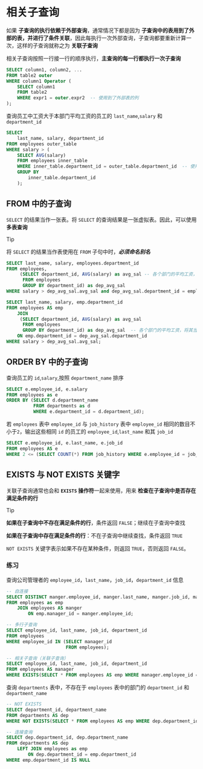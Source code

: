 # 相关子查询

如果 **子查询的执行依赖于外部查询**，通常情况下都是因为 **子查询中的表用到了外部的表，并进行了条件关联**，因此每执行一次外部查询，子查询都要重新计算一次，这样的子查询就称之为 **关联子查询** 

相关子查询按照一行接一行的顺序执行，**主查询的每一行都执行一次子查询**

```sql
SELECT column1, column2, ...
FROM table2 outer
WHERE column1 Operator (
	SELECT column1
	FROM table2
	WHERE expr1 = outer.expr2  -- 使用到了外部表的列
);
```

查询员工中工资大于本部门平均工资的员工的 `last_name`,`salary` 和 `department_id`

```sql
SELECT
    last_name, salary, department_id
FROM employees outer_table
WHERE salary > (
    SELECT AVG(salary)
    FROM employees inner_table
    WHERE inner_table.department_id = outer_table.department_id  -- 使用了外部查询表中的数据
    GROUP BY
        inner_table.department_id
    );
```

## FROM 中的子查询

`SELECT` 的结果当作一张表。将 `SELECT` 的查询结果是一张虚拟表。因此，可以使用 **多表查询**

> [!tip]
> 
> 将 `SELECT` 的结果当作表使用在 `FROM` 子句中时，**_必须命名别名_**

```sql
SELECT last_name, salary, employees.department_id
FROM employees,
     (SELECT department_id, AVG(salary) as avg_sal -- 各个部门的平均工资，将其当作一张表
      FROM employees
      GROUP BY department_id) as dep_avg_sal
WHERE salary > dep_avg_sal.avg_sal and dep_avg_sal.department_id = employees.department_id;

SELECT last_name, salary, emp.department_id
FROM employees AS emp
    JOIN
     (SELECT department_id, AVG(salary) as avg_sal
      FROM employees
      GROUP BY department_id) as dep_avg_sal  -- 各个部门的平均工资，将其当作一张表
    ON emp.department_id = dep_avg_sal.department_id
WHERE salary > dep_avg_sal.avg_sal;
```

## ORDER BY 中的子查询

查询员工的 `id`,`salary`,按照 `department_name` 排序

```sql
SELECT e.employee_id, e.salary
FROM employees as e
ORDER BY (SELECT d.department_name
          FROM departments as d
          WHERE e.department_id = d.department_id);
```

若 `employees` 表中 `employee_id` 与 `job_history` 表中 `employee_id` 相同的数目不小于`2`，输出这些相同 `id` 的员工的 `employee_id`,`last_name` 和其 `job_id`

```sql
SELECT e.employee_id, e.last_name, e.job_id  
FROM employees AS e  
WHERE 2 <= (SELECT COUNT(*) FROM job_history WHERE e.employee_id = job_history.employee_id);
```

## EXISTS 与 NOT EXISTS 关键字

关联子查询通常也会和 **`EXISTS` 操作符**一起来使用，用来 **检查在子查询中是否存在满足条件的行**

> [!tip]
> **如果在子查询中不存在满足条件的行**，条件返回 `FALSE`；继续在子查询中查找
> 
> 
> **如果在子查询中存在满足条件的行**：不在子查询中继续查找，条件返回 `TRUE`

`NOT EXISTS` 关键字表示如果不存在某种条件，则返回 `TRUE`，否则返回 `FALSE`。

### 练习

查询公司管理者的 `employee_id`，`last_name`，`job_id`，`department_id` 信息

```sql
-- 自连接  
SELECT DISTINCT manger.employee_id, manger.last_name, manger.job_id, manger.department_id  
FROM employees as emp  
    JOIN employees AS manger  
        ON emp.manager_id = manger.employee_id;  

-- 多行子查询  
SELECT employee_id, last_name, job_id, department_id  
FROM employees  
WHERE employee_id IN (SELECT manager_id  
                      FROM employees);  

-- 相关子查询（关联子查询）  
SELECT employee_id, last_name, job_id, department_id  
FROM employees AS manager  
WHERE EXISTS(SELECT * FROM employees AS emp WHERE manager.employee_id = emp.manager_id);
```

 查询 `departments` 表中，不存在于 `employees` 表中的部门的 `department_id` 和 `department_name`

```sql
-- NOT EXISTS
SELECT department_id, department_name
FROM departments AS dep
WHERE NOT EXISTS(SELECT * FROM employees AS emp WHERE dep.department_id = emp.department_id);

-- 连接查询
SELECT dep.department_id, dep.department_name
FROM departments AS dep
    LEFT JOIN employees as emp
        ON dep.department_id = emp.department_id
WHERE emp.department_id IS NULL
```



